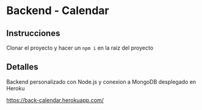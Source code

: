 # Backend - Calendar

## Instrucciones

Clonar el proyecto y hacer un `npm i` en la raiz del proyecto

## Detalles

Backend personalizado con Node.js y conexion a MongoDB desplegado en Heroku

[https://back-calendar.herokuapp.com/ ](https://back-calendar.herokuapp.com/)